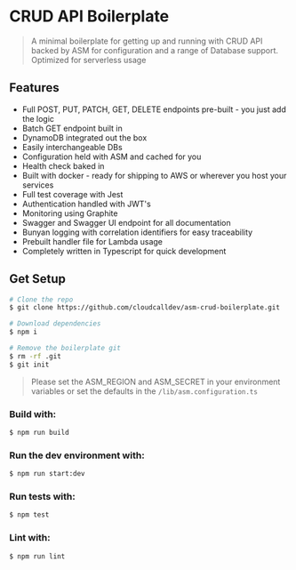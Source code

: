 # CRUD API Boilerplate
> A minimal boilerplate for getting up and running with CRUD API backed by ASM for configuration and a range of Database support. Optimized for serverless usage

## Features
* Full POST, PUT, PATCH, GET, DELETE endpoints pre-built - you just add the logic
* Batch GET endpoint built in
* DynamoDB integrated out the box
* Easily interchangeable DBs
* Configuration held with ASM and cached for you
* Health check baked in
* Built with docker - ready for shipping to AWS or wherever you host your services
* Full test coverage with Jest
* Authentication handled with JWT's
* Monitoring using Graphite
* Swagger and Swagger UI endpoint for all documentation
* Bunyan logging with correlation identifiers for easy traceability
* Prebuilt handler file for Lambda usage
* Completely written in Typescript for quick development

## Get Setup
```bash
# Clone the repo
$ git clone https://github.com/cloudcalldev/asm-crud-boilerplate.git

# Download dependencies
$ npm i

# Remove the boilerplate git
$ rm -rf .git
$ git init
```

> Please set the ASM_REGION and ASM_SECRET in your environment variables or set the defaults in the `/lib/asm.configuration.ts`

### Build with:
```bash
$ npm run build
```

### Run the dev environment with:
```bash
$ npm run start:dev
```

### Run tests with:
```bash
$ npm test
```

### Lint with:
```bash
$ npm run lint
```
